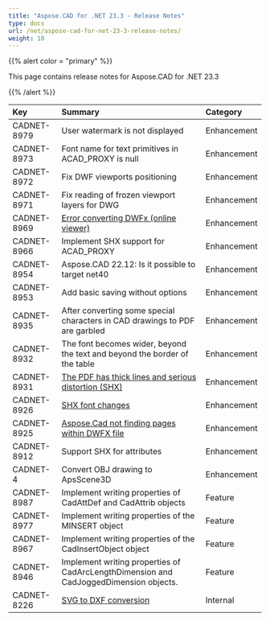 ```yaml
---
title: "Aspose.CAD for .NET 23.3 - Release Notes"
type: docs
url: /net/aspose-cad-for-net-23-3-release-notes/
weight: 10
---
```


{{% alert color = "primary" %}}

This page contains release notes for Aspose.CAD for .NET 23.3

{{% /alert %}}


|**Key**|**Summary**|**Category**|
| :- | :- | :- |
| CADNET-8979 | User watermark is not displayed | Enhancement |
| CADNET-8973 | Font name for text primitives in ACAD_PROXY is null | Enhancement |
| CADNET-8972 | Fix DWF viewports positioning | Enhancement |
| CADNET-8971 | Fix reading of frozen viewport layers for DWG | Enhancement |
| CADNET-8969 | [Error converting DWFx (online viewer)](https://forum.aspose.com/t/error-converting-dwfx/258835) | Enhancement |
| CADNET-8966 | Implement SHX support for ACAD_PROXY | Enhancement |
| CADNET-8954 | Aspose.CAD 22.12: Is it possible to target net40   | Enhancement |
| CADNET-8953 | Add basic saving without options | Enhancement |
| CADNET-8935 | After converting some special characters in CAD drawings to PDF are garbled | Enhancement |
| CADNET-8932 | The font becomes wider, beyond the text and beyond the border of the table | Enhancement |
| CADNET-8931 | [The PDF has thick lines and serious distortion (SHX)](https://forum.aspose.com/t/cadtopdf-net-pdf/257688) | Enhancement |
| CADNET-8926 | [SHX font changes](https://forum.aspose.com/t/aspose-cad-for-net-cad-pdf/257592) | Enhancement |
| CADNET-8925 | [Aspose.Cad not finding pages within DWFX file ](https://forum.aspose.com/t/aspose-cad-not-finding-pages-within-dwfx-file/257411) | Enhancement |
| CADNET-8912 | Support SHX for attributes | Enhancement |
| CADNET-4 | Convert OBJ drawing to ApsScene3D | Enhancement |
| CADNET-8987 | Implement writing properties of CadAttDef and CadAttrib objects | Feature |
| CADNET-8977 | Implement writing properties of the MINSERT object | Feature |
| CADNET-8967 | Implement writing properties of the CadInsertObject object | Feature |
| CADNET-8946 | Implement writing properties of CadArcLengthDimension and CadJoggedDimension objects. | Feature |
| CADNET-8226 | [SVG to DXF conversion](https://forum.aspose.com/t/aspose-cad-cadexceptions-imageloadexception-image-loading-failed/232189/14) | Internal |
